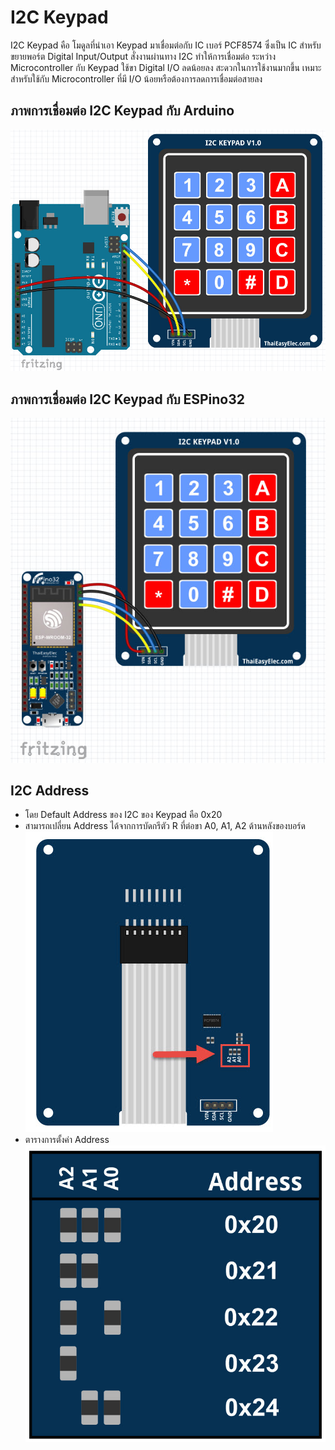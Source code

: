 # I2C Keypad
I2C Keypad คือ โมดูลที่นำเอา Keypad มาเชื่อมต่อกับ IC เบอร์ PCF8574 ซึ่งเป็น IC สำหรับขยายพอร์ต Digital Input/Output สั่งงานผ่านทาง I2C ทำให้การเชื่อมต่อ
ระหว่าง Microcontroller กับ Keypad ใช้ขา Digital I/O ลดน้อยลง สะดวกในการใช้งานมากขึ้น เหมาะสำหรับใช้กับ Microcontroller ที่มี I/O น้อยหรือต้องการลดการเชื่อมต่อสายลง
## ภาพการเชื่อมต่อ I2C Keypad กับ Arduino 
![Pin Functions](doc/arduinodiagram.jpg)
## ภาพการเชื่อมต่อ I2C Keypad กับ ESPino32
![Pin Functions](doc/espino32diagram.jpg)
## I2C Address
- โดย Default Address ของ I2C ของ Keypad คือ 0x20
- สามารถเปลี่ยน Address ได้จากการบัดกรีตัว R ที่ต่อขา A0, A1, A2 ด้านหลังของบอร์ด
![Pin Functions](doc/add_i2c.jpg)
- ตารางการตั้งค่า Address
![Pin Functions](doc/add_table.jpg)

